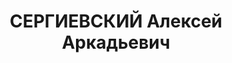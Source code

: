---
title: СЕРГИЕВСКИЙ Алексей Аркадьевич
description: "1904 року народження, Сосновський район Воронезької області, росіянин,\
  \ освіта початкова, член ВКП(б). Завідуючий шахтою №32/33. Проживав: шахта №32/33,\
  \ буд. №1, кв. 2 Сніжнянського району Донецької області. \n  Заарештований 20 серпня\
  \ 1937 року. Виїзною сесією військової колегії Верховного Суду СРСР у м. Сталіно\
  \ (м. Донецьк) 2 грудня 1937 року засуджений до розстрілу з конфіскацією майна.\
  \ Вирок приведений до виконання 3 грудня 1937 року у м. Сталіно. \n  Реабілітований\
  \ у 1957 році."
---